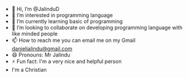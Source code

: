 - 👋 Hi, I’m @JalinduD
- 👀 I’m interested in programming language 
- 🌱 I’m currently learning basic of programming 
- 💞️ I’m looking to collaborate on developing programming language with like minded people 
- 📫 How to reach me you can email me on my Gmail danieljalindu@gmail.com
- 😄 Pronouns: Mr Jalindu 
- ⚡ Fun fact: I'm a very nice and helpful person 
- I'm a Christian 
<!---
JalinduD/JalinduD is a ✨ special ✨ repository because its `README.md` (this file) appears on your GitHub profile.
You can click the Preview link to take a look at your changes.
--->
